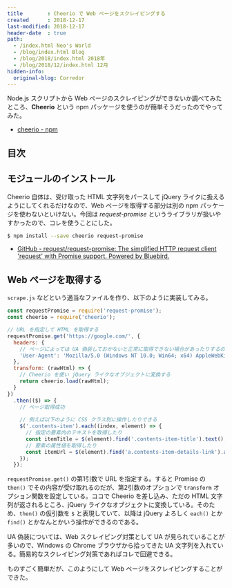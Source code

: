 ```yaml
---
title        : Cheerio で Web ページをスクレイピングする
created      : 2018-12-17
last-modified: 2018-12-17
header-date  : true
path:
  - /index.html Neo's World
  - /blog/index.html Blog
  - /blog/2018/index.html 2018年
  - /blog/2018/12/index.html 12月
hidden-info:
  original-blog: Corredor
---
```


Node.js スクリプトから Web ページのスクレイピングができないか調べてみたところ、**Cheerio** という npm パッケージを使うのが簡単そうだったのでやってみた。

- [cheerio - npm](https://www.npmjs.com/package/cheerio)

## 目次

## モジュールのインストール

Cheerio 自体は、受け取った HTML 文字列をパースして jQuery ライクに扱えるようにしてくれるだけなので、Web ページを取得する部分は別の npm パッケージを使わないといけない。今回は *request-promise* というライブラリが扱いやすかったので、コレを使うことにした。

```bash
$ npm install --save cheerio request-promise
```

- [GitHub - request/request-promise: The simplified HTTP request client 'request' with Promise support. Powered by Bluebird.](https://github.com/request/request-promise)

## Web ページを取得する

`scrape.js` などという適当なファイルを作り、以下のように実装してみる。

```javascript
const requestPromise = require('request-promise');
const cheerio = require('cheerio');

// URL を指定して HTML を取得する
requestPromise.get('https://google.com/', {
  headers: {
    // ページによっては UA 偽装しておかないと正常に取得できない場合があったりするので、適当に Windows Chrome の UA 文字列を差し込んだりしておく
    'User-Agent': 'Mozilla/5.0 (Windows NT 10.0; Win64; x64) AppleWebKit/537.36 (KHTML, like Gecko) Chrome/70.0.3538.77 Safari/537.36'
  },
  transform: (rawHtml) => {
    // Cheerio を使い jQuery ライクなオブジェクトに変換する
    return cheerio.load(rawHtml);
  }
})
  .then(($) => {
    // ページ取得成功
    
    // 例えば以下のように CSS クラス別に操作したりできる
    $('.contents-item').each((index, element) => {
      // 指定の要素内のテキストを取得したり
      const itemTitle = $(element).find('.contents-item-title').text();
      // 要素の属性値を取得したり
      const itemUrl = $(element).find('a.contents-item-details-link').attr('href');
    });
  });
```

`requestPromise.get()` の第1引数で URL を指定する。すると Promise の `then()` でその内容が受け取れるのだが、第2引数のオプションで `transform` オプション関数を設定している。ココで Cheerio を差し込み、ただの HTML 文字列が返されるところ、jQuery ライクなオブジェクトに変換している。そのため、`then()` の仮引数を `$` と表現していて、以降は jQuery よろしく `each()` とか `find()` とかなんとかいう操作ができるのである。

UA 偽装については、Web スクレイピング対策として UA が見られていることが多いので、Windows の Chrome ブラウザから拾ってきた UA 文字列を入れている。簡易的なスクレイピング対策であればコレで回避できる。

ものすごく簡単だが、このようにして Web ページをスクレイピングすることができた。
